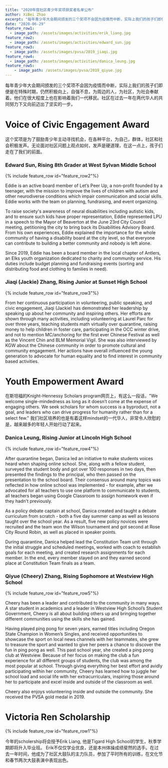 ```yaml
---
title: "2020年度社区青少年奖项获奖者名单公布"
author: XiBei Zhao
excerpt: "每年青少年大会期间颁发的三个奖项不会因为疫情而中断，实际上我们的孩子们即便是在特殊时期，仍然积极向上，自强不息，为周边的人，为社区，为社会奉献着。他们在很大程度上也在影响着我们一代移民。社区在过去一年在几代华人的共同努力下又向前迈出了坚实的一步。"
date: "2020-06-29"
feature_row1:
  - image_path: /assets/images/activities/erik_liang.jpg
feature_row2:
  - image_path: /assets/images/activities/edward_sun.jpg
feature_row3:
  - image_path: /assets/images/pvsa/2019_jiaqi.jpg
feature_row4:
  - image_path: /assets/images/activities/danica_leung.jpg
feature_row5:
    - image_path: /assets/images/pvsa/2019_qiyue.jpg
---
```


每年青少年大会期间颁发的三个奖项不会因为疫情而中断，实际上我们的孩子们即便是在特殊时期，仍然积极向上，自强不息，为周边的人，为社区，为社会奉献着。他们在很大程度上也在影响着我们一代移民。社区在过去一年在两代华人的共同努力下又向前迈出了坚实的一步。

# Voice of Civic Engagement Award

这个奖项是为了鼓励青少年主动寻找机会，在各种平台，为自己，群体，社区和社会积极发声。无论面对社区问题上观点如何，发声是硬道理，在这一点上，孩子们走在了我们的前面。

### Edward Sun, Rising 8th Grader at West Sylvan Middle School

{% include feature_row id="feature_row2"%}

Eddie is an active board member of Let’s Peer Up, a non-profit founded by a teenager, with the mission to improve the lives of children with autism and other neurodiverse conditions which impair communication and social skills.  Eddie works with the team on planning, fundraising, and event organizing.

To raise society's awareness of neural disabilities including autistic kids, and to ensure such kids have proper representation, Eddie represented LPU in a speech to the Mayor of Beaverton at the June 23rd City Council meeting, petitioning the city to bring back its Disabilities Advisory Board.  From his own experiences, Eddie explained the importance for the whole community of having a disability board at the city level, so that everyone can contribute to building a better community and nobody is left alone.

Since 2019, Eddie has been a board member in the local chapter of Antlers, an Elks youth organization dedicated to charity and community service. His duties include budget planning and fundraising events (sorting and distributing food and clothing to families in need).

### Jiaqi (Jackie) Zhang, Rising Junior at Sunset High School

{% include feature_row id="feature_row3"%}

From her continuous participation in volunteering, public speaking, and civic engagement, Jiaqi (Jackie) has demonstrated her leadership by speaking up about her community and inspiring others. Her efforts are shown through many activities, including volunteering at Laurel Parc for over three years, teaching students math virtually over quarantine, raising money to help children in foster care, participating in the OCC winter drive, and not to mention MC/anchoring for the first ever Chinese Festival as well as the Vincent Chin and BLM Memorial Vigil. She was also interviewed by KGW about the Chinese community in order to promote cultural and community engagement. Her actions have overall influenced the young generation to advocate for human equality and to find interest in community based activities.

# Youth Empowerment Award

在斯坦福的Knight-Hennessy Scholars program网页上，有这么一段话，"We welcome single-mindedness as long as it doesn’t come at the expense of engaging others. We seek scholars for whom success is a byproduct, not a goal, and leaders who can drive progress for humanity rather than for a select few." 我们社区培养的也是有着这样mindset的一代华人，非常令人欣慰的是，越来越多的年轻人开始行动了起来。

### Danica Leung, Rising Junior at Lincoln High School

{% include feature_row id="feature_row4"%}

After quarantine began, Danica led an initiative to make students voices heard when shaping online school. She, along with a fellow student, surveyed the student body and got over 100 responses in two days, then presented the findings to the principal, who then passed on the presentation to the school board. Their consensus around many topics was reflected in how online school was implemented - for example, after we advocated for all teachers to use one platform to communicate to students, all teachers began using Google Classroom to assign homework even if they hadn't previously.

As a policy debate captain at school, Danica created and taught a debate curriculum from scratch - both a five day summer camp as well as lessons taught over the school year. As a result, five new policy novices were recruited and the team won the Wilson tournament and got second at Rose City Round Robin, as well as placed in speaker points.

During quarantine, Danica helped lead the Constitution Team unit through the initial struggle and scheduled meetings, worked with coach to establish goals for each meeting, and created research assignments for each member. In the end, every member stayed on and they earned second place at Constitution Team finals as a team.

### Qiyue (Cheery) Zhang, Rising Sophomore at Westview High School

{% include feature_row id="feature_row5"%}

Cheery has been a leader and contributed to the community in many ways. A star student in academics and a leader in Westview High School’s Student Government, Cheery is all about building others up and bringing together different communities using the skills she has gained.

Having played ping pong for seven years, earned titles including Oregon State Champion in Women’s Singles, and received opportunities to showcase the sport on local news channels with her teammates, she grew to treasure the sport and wanted to give her peers a chance to discover the fun in ping pong as well. This past school year, she created a ping pong club at Westview. Because of her focus on making the club a fun experience for all different groups of students, the club was among the most popular at school. Through giving everything her best effort and avidly participating within her community, Cheery has learned how to juggle her school load and social life with her extracurriculars, inspiring those around her to participate and excel inside and outside of the classroom as well.

Cheery also enjoys volunteering inside and outside the community. She received the PVSA gold medal in 2019.

# Victoria Ren Scholarship

{% include feature_row id="feature_row1"%}

今年的scholership将会授予Erik Liang, 他是Tigard High School的学生，秋季学期即将升入毕业班。 Erik不仅仅学业优良，还是本州体操成绩斐然的选手。在过去一年时间，他成为了社区大鼓队的主力队员，参加了平时所有的训练，在文化节和春节两次大鼓表演中表现出色。
